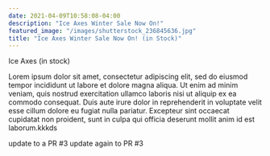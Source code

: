```yaml
---
date: 2021-04-09T10:58:08-04:00
description: "Ice Axes Winter Sale Now On!"
featured_image: "/images/shutterstock_236845636.jpg"
title: "Ice Axes Winter Sale Now On! (in Stock)"
---
```


Ice Axes (in stock)

Lorem ipsum dolor sit amet, consectetur adipiscing elit, sed do eiusmod tempor incididunt ut labore et dolore magna aliqua. Ut enim ad minim veniam, quis nostrud exercitation ullamco laboris nisi ut aliquip ex ea commodo consequat. Duis aute irure dolor in reprehenderit in voluptate velit esse cillum dolore eu fugiat nulla pariatur. Excepteur sint occaecat cupidatat non proident, sunt in culpa qui officia deserunt mollit anim id est laborum.kkkds

update to a PR #3
update again to PR #3

